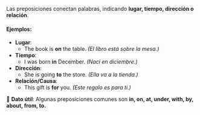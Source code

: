 Las preposiciones conectan palabras, indicando **lugar, tiempo, dirección o relación**.

#### **Ejemplos:**

- **Lugar**:
    - The book is **on** the table. _(El libro está sobre la mesa.)_
- **Tiempo**:
    - I was born **in** December. _(Nací en diciembre.)_
- **Dirección**:
    - She is going **to** the store. _(Ella va a la tienda.)_
- **Relación/Causa**:
    - This gift is **for** you. _(Este regalo es para ti.)_

🔹 **Dato útil**: Algunas preposiciones comunes son **in, on, at, under, with, by, about, from, to.**